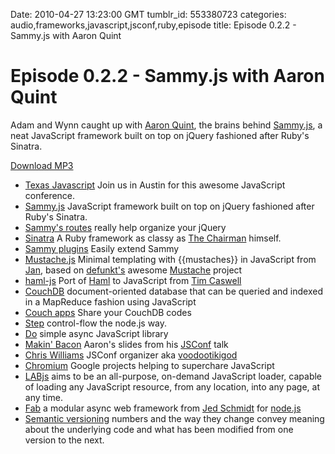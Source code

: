 Date: 2010-04-27 13:23:00 GMT
tumblr_id: 553380723
categories: audio,frameworks,javascript,jsconf,ruby,episode
title: Episode 0.2.2 - Sammy.js with Aaron Quint

# Episode 0.2.2 - Sammy.js with Aaron Quint

Adam and Wynn caught up with [Aaron Quint](http://www.quirkey.com/), the brains behind [Sammy.js](http://code.quirkey.com/sammy/), a neat JavaScript framework built on top on jQuery fashioned after Ruby's Sinatra.

[Download MP3](http://www.buzzsprout.com/105/4444-episode-0-2-2-sammy-js-with-aaron-quint.mp3)

* [Texas Javascript](http://texasjavascript.com/) Join us in Austin for this awesome JavaScript conference.
* [Sammy.js](http://code.quirkey.com/sammy/) JavaScript framework built on top on jQuery fashioned after Ruby's Sinatra.
* [Sammy's routes](http://code.quirkey.com/sammy/docs/routes.html) really help organize your jQuery
* [Sinatra](http://www.sinatrarb.com/) A Ruby framework as classy as [The Chairman](http://en.wikipedia.org/wiki/Frank_Sinatra) himself.
* [Sammy plugins](http://code.quirkey.com/sammy/docs/plugins.html) Easily extend Sammy
* [Mustache.js](http://github.com/janl/mustache.js/) Minimal templating with {{mustaches}} in JavaScript from [Jan](http://twitter.com/janl), based on [defunkt's](http://chriswanstrath.com/) awesome [Mustache](http://mustache.github.com/) project
* [haml-js](http://github.com/creationix/haml-js) Port of [Haml](http://haml-lang.com/) to JavaScript from [Tim Caswell](http://twitter.com/creationix)
* [CouchDB](http://couchdb.apache.org/) document-oriented database that can be queried and indexed in a MapReduce fashion using JavaScript
* [Couch apps](http://github.com/couchapp/couchapp) Share your CouchDB codes
* [Step](http://thechangelog.com/post/516202796/step-control-flow-the-node-js-way) control-flow the node.js way.
* [Do](http://thechangelog.com/post/396676100/do-simple-async-javascript-library) simple async JavaScript library
* [Makin' Bacon](http://www.quirkey.com/blog/2010/04/20/making-baconmaking-code-jsconf-2010/) Aaron's slides from his [JSConf](http://jsconf.us/2010/) talk
* [Chris Williams](http://www.voodootikigod.com/) JSConf organizer aka [voodootikigod](http://twitter.com/voodootikigod)
* [Chromium](http://www.chromium.org/) Google projects helping to superchare JavaScript
* [LABjs](http://labjs.com/) aims to be an all-purpose, on-demand JavaScript loader, capable of loading any JavaScript resource, from any location, into any page, at any time.
* [Fab](http://fabjs.org) a modular async web framework from [Jed Schmidt](http://jedschmidt.com) for [node.js](http://nodejs.org)
* [Semantic versioning](http://semver.org/) numbers and the way they change convey meaning about the underlying code and what has been modified from one version to the next.
